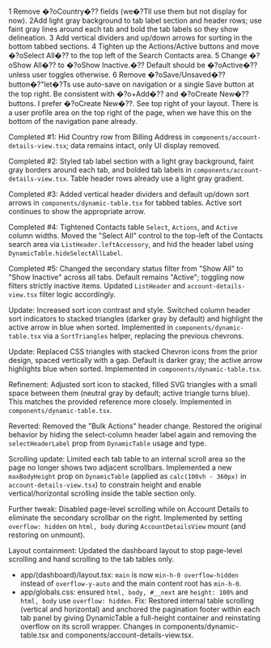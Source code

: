 1 Remove �?oCountry�?? fields (we�?Tll use them but not display for now).
2Add light gray background to tab label section and header rows; use faint gray lines around each tab and bold the tab labels so they show delineation.
3 Add vertical dividers and up/down arrows for sorting in the bottom tabbed sections.
4 Tighten up the Actions/Active buttons and move �?oSelect All�?? to the top left of the Search Contacts area.
5 Change �?oShow All�?? to �?oShow Inactive.�?? Default should be �?oActive�?? unless user toggles otherwise.
6 Remove �?oSave/Unsaved�?? button�?"let�?Ts use auto-save on navigation or a single Save button at the top right. Be consistent with �?o+Add�?? and �?oCreate New�?? buttons.  I prefer �?oCreate New�??.  See top right of your layout.   There is a user profile area on the top right of the page, when we have this on the bottom of the navigation pane already.  

Completed #1: Hid Country row from Billing Address in `components/account-details-view.tsx`; data remains intact, only UI display removed.

Completed #2: Styled tab label section with a light gray background, faint gray borders around each tab, and bolded tab labels in `components/account-details-view.tsx`. Table header rows already use a light gray gradient.

Completed #3: Added vertical header dividers and default up/down sort arrows in `components/dynamic-table.tsx` for tabbed tables. Active sort continues to show the appropriate arrow.

Completed #4: Tightened Contacts table `Select`, `Actions`, and `Active` column widths. Moved the "Select All" control to the top-left of the Contacts search area via `ListHeader.leftAccessory`, and hid the header label using `DynamicTable.hideSelectAllLabel`.

Completed #5: Changed the secondary status filter from "Show All" to "Show Inactive" across all tabs. Default remains "Active"; toggling now filters strictly inactive items. Updated `ListHeader` and `account-details-view.tsx` filter logic accordingly.

Update: Increased sort icon contrast and style. Switched column header sort indicators to stacked triangles (darker gray by default) and highlight the active arrow in blue when sorted. Implemented in `components/dynamic-table.tsx` via a `SortTriangles` helper, replacing the previous chevrons.

Update: Replaced CSS triangles with stacked Chevron icons from the prior design, spaced vertically with a gap. Default is darker gray; the active arrow highlights blue when sorted. Implemented in `components/dynamic-table.tsx`.

Refinement: Adjusted sort icon to stacked, filled SVG triangles with a small space between them (neutral gray by default; active triangle turns blue). This matches the provided reference more closely. Implemented in `components/dynamic-table.tsx`.

Reverted: Removed the "Bulk Actions" header change. Restored the original behavior by hiding the select-column header label again and removing the `selectHeaderLabel` prop from `DynamicTable` usage and type.

Scrolling update: Limited each tab table to an internal scroll area so the page no longer shows two adjacent scrollbars. Implemented a new `maxBodyHeight` prop on `DynamicTable` (applied as `calc(100vh - 360px)` in `account-details-view.tsx`) to constrain height and enable vertical/horizontal scrolling inside the table section only.

Further tweak: Disabled page-level scrolling while on Account Details to eliminate the secondary scrollbar on the right. Implemented by setting `overflow: hidden` on `html, body` during `AccountDetailsView` mount (and restoring on unmount).

Layout containment: Updated the dashboard layout to stop page-level scrolling and hand scrolling to the tab tables only.
- app/(dashboard)/layout.tsx: `main` is now `min-h-0 overflow-hidden` instead of `overflow-y-auto` and the main content root has `min-h-0`.
- app/globals.css: ensured `html, body, #__next` are `height: 100%` and `html, body` use `overflow: hidden`.
Fix: Restored internal table scrolling (vertical and horizontal) and anchored the pagination footer within each tab panel by giving DynamicTable a full-height container and reinstating overflow on its scroll wrapper. Changes in components/dynamic-table.tsx and components/account-details-view.tsx.
